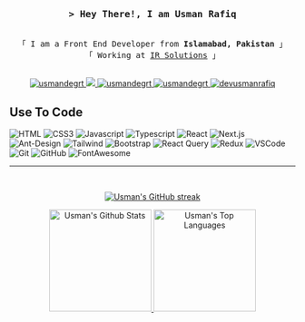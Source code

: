 <!--
<h2 align="center">
  Welcome to Al Siam World!
  <img src="https://media.giphy.com/media/hvRJCLFzcasrR4ia7z/giphy.gif" width="28">
</h2>
-->

<!--
<p align="center">
  <a href="https://github.com/alsiam"><img src="https://readme-typing-svg.herokuapp.com/?lines=Self%20Taught%20Programmer;Front%20End%20Developer;1.5%2B%20years%20of%20coding%20experience;Always%20learning%20new%20things&center=true&width=380&height=45"></a>
</p>

 -->

<!-- Intro  -->
<h3 align="center">
        <samp>&gt; Hey There!, I am 
                <b>Usman Rafiq</b>
        </samp>
</h3>


<p align="center"> 
  <samp>
    <br>
    「 I am a Front End Developer from <b>Islamabad, Pakistan</b> 」
    <br>
    「 Working at <a href="https://www.irsolutions.tech/" target="_blank">IR Solutions</a> 」
    <br>
    <br>
  </samp>
</p>

<p align="center">
 <a href="https://linkedin.com/in/usmandegrt" target="_blank">
  <img src="https://img.shields.io/badge/LinkedIn-0077B5?style=for-the-badge&logo=linkedin&logoColor=white" alt="usmandegrt"/>
 </a>
 <a href="https://twitter.com/usmandegrt" target="_blank">
  <img src="https://img.shields.io/badge/Twitter-1DA1F2?style=for-the-badge&logo=twitter&logoColor=white" />
 </a>
 <a href="https://instagram.com/usmandegrt" target="_blank">
  <img src="https://img.shields.io/badge/Instagram-fe4164?style=for-the-badge&logo=instagram&logoColor=white" alt="usmandegrt" />
 </a> 
 <a href="https://facebook.com/usmandegrt" target="_blank">
  <img src="https://img.shields.io/badge/Facebook-20BEFF?&style=for-the-badge&logo=facebook&logoColor=white" alt="usmandegrt"  />
  </a>
   <a href="https://komarev.com/ghpvc/?username=devusmanrafiq" target="_blank">
  <img src="https://komarev.com/ghpvc/?username=devusmanrafiq&style=for-the-badge" alt="devusmanrafiq"  />
  </a>
</p>

<!-- About Section
 # About me
 
<p>
 <img align="right" width="350" src="/assets/programmer.gif" alt="Coding gif" />
  
 ✌️ &emsp; Enjoy to do programming and sharing knowledge <br/><br/>
 ❤️ &emsp; Love to writing code and learning new features<br/><br/>
 📧 &emsp; Reach me anytime: devusmanrafiq@gmail.com<br/><br/>
</p>
 -->
## Use To Code
![HTML](https://img.shields.io/badge/HTML5-E34F26?style=for-the-badge&logo=html5&logoColor=white)
![CSS3](https://img.shields.io/badge/CSS3-1572B6?style=for-the-badge&logo=css3&logoColor=white)
![Javascript](https://img.shields.io/badge/Javascript-F0DB4F?style=for-the-badge&labelColor=black&logo=javascript&logoColor=F0DB4F)
![Typescript](https://img.shields.io/badge/Typescript-007acc?style=for-the-badge&labelColor=black&logo=typescript&logoColor=007acc)
![React](https://img.shields.io/badge/-React-61DBFB?style=for-the-badge&labelColor=black&logo=react&logoColor=61DBFB)
![Next.js](https://img.shields.io/badge/next%20js-000000?style=for-the-badge&logo=nextdotjs&logoColor=white)
![Ant-Design](https://img.shields.io/badge/AntDesign-0170FE?style=for-the-badge&logo=antdesign&logoColor=white)
![Tailwind](https://img.shields.io/badge/Tailwind_CSS-092749?style=for-the-badge&logo=tailwindcss&logoColor=06B6D4&labelColor=000000)
![Bootstrap](https://img.shields.io/badge/Bootstrap-563D7C?style=for-the-badge&logo=bootstrap&logoColor=white)
![React Query](https://img.shields.io/badge/-React_Query-FF4154?style=for-the-badge&logo=react%20query&logoColor=white)
![Redux](https://img.shields.io/badge/Redux-593D88?style=for-the-badge&logo=redux&logoColor=white)
![VSCode](https://img.shields.io/badge/VSCode-0078D4?style=for-the-badge&logo=visual%20studio%20code&logoColor=white)
![Git](https://img.shields.io/badge/Git-F05032?style=for-the-badge&logo=git&logoColor=white)
![GitHub](https://img.shields.io/badge/GitHub-100000?style=for-the-badge&logo=github&logoColor=white)
![FontAwesome](https://img.shields.io/badge/Font_Awesome-339AF0?style=for-the-badge&logo=fontawesome&logoColor=white)
<br/>
<!--
## Top Open Source -
[![ReactTS](https://github-readme-stats.vercel.app/api/pin/?username=devusmanrafiq&repo=react-ts-starter&border_color=7F3FBF&bg_color=0D1117&title_color=C9D1D9&text_color=8B949E&icon_color=7F3FBF)](https://github.com/devusmanrafiq/react-ts-starter)
[![NextTS](https://github-readme-stats.vercel.app/api/pin/?username=devusmanrafiq&repo=next-ts-starter&border_color=7F3FBF&bg_color=0D1117&title_color=C9D1D9&text_color=8B949E&icon_color=7F3FBF)](https://github.com/devusmanrafiq/next-ts-starter)
[![Usman Rafiq's Readme](https://github-readme-stats.vercel.app/api/pin/?username=devusmanrafiq&repo=devusmanrafiq&border_color=7F3FBF&bg_color=0D1117&title_color=C9D1D9&text_color=8B949E&icon_color=7F3FBF)](https://github.com/devusmanrafiq/devusmanrafiq)

<p align="left">
  <a href="https://github.com/devusmanrafiq?tab=repositories" target="_blank"><img alt="All Repositories" title="All Repositories" src="https://img.shields.io/badge/-All%20Repos-2962FF?style=for-the-badge&logo=koding&logoColor=white"/></a>
</p>

<br/>
-->
<hr/>
<br/>
<p align="center">
  <a href="https://github.com/devusmanrafiq">
    <img src="https://github-readme-streak-stats.herokuapp.com/?user=devusmanrafiq&theme=radical&border=7F3FBF&background=0D1117" alt="Usman's GitHub streak"/>
  </a>
</p>

<!--
<p align="center">
  <a href="https://github.com/devusmanrafiq">
    <img src="https://github-profile-summary-cards.vercel.app/api/cards/profile-details?username=devusmanrafiq&theme=radical" alt="Usman's GitHub Contribution"/>
  </a>
</p>
-->

<p align="center" >
<a href="https://github.com/devusmanrafiq">  
    <img alt="Usman's Github Stats" src="https://denvercoder1-github-readme-stats.vercel.app/api?username=devusmanrafiq&show_icons=true&count_private=true&theme=react&border_color=7F3FBF&bg_color=0D1117&title_color=F85D7F&icon_color=F8D866" height="180em">
  <img alt="Usman's Top Languages" src="https://denvercoder1-github-readme-stats.vercel.app/api/top-langs/?username=devusmanrafiq&langs_count=8&layout=compact&theme=react&border_color=7F3FBF&bg_color=0D1117&title_color=F85D7F&icon_color=F8D866" height="180em">
</a>   
</p>


<!--
![Usman's Graph](https://github-readme-activity-graph.vercel.app/graph?username=devusmanrafiq&custom_title=Usman%20Rafiq's%20GitHub%20Activity%20Graph&bg_color=0D1117&color=7F3FBF&line=7F3FBF&point=7F3FBF&area_color=FFFFFF&title_color=FFFFFF&area=true)
-->
